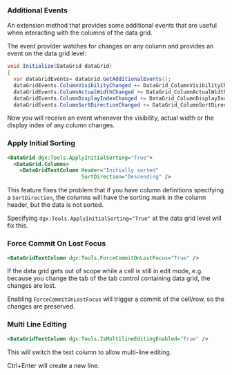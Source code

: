 ### Additional Events
An extension method that provides some additional events that are useful when interacting with the columns of the data grid. 

The event provider watches for changes on any column and provides an event on the data grid level:

```c#
void Initialize(DataGrid dataGrid)
{
  var dataGridEvents= dataGrid.GetAdditionalEvents();
  dataGridEvents.ColumnVisibilityChanged += DataGrid_ColumnVisibilityChanged;
  dataGridEvents.ColumnActualWidthChanged += DataGrid_ColumnActualWidthChanged;
  dataGridEvents.ColumnDisplayIndexChanged += DataGrid_ColumnDisplayIndexChanged;
  dataGridEvents.ColumnSortDirectionChanged += DataGrid_ColumnSortDirectionChanged;
```

Now you will receive an event whenever the visibility, actual width or the display index of any column changes.

### Apply Initial Sorting
```xml
<DataGrid dgx:Tools.ApplyInitialSorting="True">
  <DataGrid.Columns>
    <DataGridTextColumn Header="Initially sorted"
                        SortDirection="Descending" />
 ```
This feature fixes the problem that if you have column definitions specifying a `SortDirection`, 
the columns will have the sorting mark in the column header, but the data is not sorted.

Specifying `dgx:Tools.ApplyInitialSorting="True"` at the data grid level will fix this.

### Force Commit On Lost Focus
```xml
<DataGridTextColumn dgx:Tools.ForceCommitOnLostFocus="True" />
```
If the data grid gets out of scope while a cell is still in edit mode, e.g. because you change the 
tab of the tab control containing data grid, the changes are lost.

Enabling `ForceCommitOnLostFocus` will trigger a commit of the cell/row, so the changes are preserved.


### Multi Line Editing

```xml
<DataGridTextColumn dgx:Tools.IsMultilineEditingEnabled="True" />
```
This will switch the text column to allow multi-line editing. 

Ctrl+Enter will create a new line.


